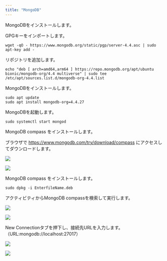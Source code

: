 ```yaml
---
title: "MongoDB"
---
```


MongoDBをインストールします。

GPGキーをインポートします。
```
wget -qO - https://www.mongodb.org/static/pgp/server-4.4.asc | sudo apt-key add -
```

リポジトリを追加します。
```
echo "deb [ arch=amd64,arm64 ] https://repo.mongodb.org/apt/ubuntu bionic/mongodb-org/4.4 multiverse" | sudo tee /etc/apt/sources.list.d/mongodb-org-4.4.list
```

MongoDBをインストールします。
```
sudo apt update
sudo apt install mongodb-org=4.4.27
```

MongoDBを起動します。
```
sudo systemctl start mongod
```


MongoDB compass をインストールします。

ブラウザで https://www.mongodb.com/try/download/compass にアクセスしてダウンロードします。

![](/images/tutorial/MongoDB.ja/2021-06-22-08-16-27.png)


![](/images/tutorial/MongoDB.ja/2021-06-22-08-16-41.png)


MongoDB compass をインストールします。

```
sudo dpkg -i EnterfileName.deb
```


アクティビティからMongoDB compassを検索して実行します。

![](/images/tutorial/MongoDB.ja/2021-06-22-08-18-59.png)

![](/images/tutorial/MongoDB.ja/2021-06-22-08-19-03.png)

New Connectionタブを押下し、接続先URLを入力します。
（URL:mongodb://localhost:27017）

![](/images/tutorial/MongoDB.ja/2021-06-22-08-19-55.png)

![](/images/tutorial/MongoDB.ja/2021-06-22-08-20-01.png)







